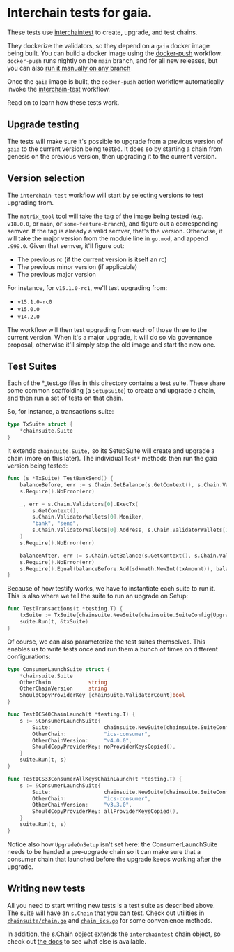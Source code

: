 # Interchain tests for gaia.


These tests use [interchaintest](https://github.com/strangelove-ventures/interchaintest/) to
create, upgrade, and test chains.

They dockerize the validators, so they depend on a `gaia` docker image being built.
You can build a docker image using the [docker-push](../../.github/workflows/docker-push.yml) workflow.
`docker-push` runs nightly on the `main` branch, and for all new releases, but you can also
[run it manually on any branch](https://github.com/cosmos/gaia/actions/workflows/docker-push.yml)

Once the `gaia` image is built, the `docker-push` action workflow automatically invoke the
[interchain-test](../../.github/workflows/interchain-test.yml) workflow.

Read on to learn how these tests work.

## Upgrade testing

The tests will make sure it's possible to upgrade from a previous version of
`gaia` to the current version being tested. It does so by starting a chain from genesis
on the previous version, then upgrading it to the current version.

## Version selection

The `interchain-test` workflow will start by selecting versions to test upgrading from.

The [`matrix_tool`](./matrix_tool/main.go) tool will take the tag of the image
being tested (e.g. `v18.0.0`, or `main`, or `some-feature-branch`), and figure
out a corresponding semver. If the tag is already a valid semver, that's the
version. Otherwise, it will take the major version from the module line in `go.mod`,
and append `.999.0`. Given that semver, it'll figure out:

* The previous rc (if the current version is itself an rc)
* The previous minor version (if applicable)
* The previous major version

For instance, for `v15.1.0-rc1`, we'll test upgrading from:
* `v15.1.0-rc0`
* `v15.0.0`
* `v14.2.0`

The workflow will then test upgrading from each of those three to the current
version. When it's a major upgrade, it will do so via governance proposal,
otherwise it'll simply stop the old image and start the new one.

## Test Suites

Each of the *_test.go files in this directory contains a test suite.  These
share some common scaffolding (a `SetupSuite`) to create and upgrade a chain,
and then run a set of tests on that chain.

So, for instance, a transactions suite:

```go
type TxSuite struct {
	*chainsuite.Suite
}
```

It extends `chainsuite.Suite,` so its SetupSuite will create and upgrade a
chain (more on this later). The individual `Test*` methods then run the gaia
version being tested:

```go
func (s *TxSuite) TestBankSend() {
	balanceBefore, err := s.Chain.GetBalance(s.GetContext(), s.Chain.ValidatorWallets[1].Address, chainsuite.Uatom)
	s.Require().NoError(err)

	_, err = s.Chain.Validators[0].ExecTx(
		s.GetContext(),
		s.Chain.ValidatorWallets[0].Moniker,
		"bank", "send",
		s.Chain.ValidatorWallets[0].Address, s.Chain.ValidatorWallets[1].Address, txAmountUatom(),
	)
	s.Require().NoError(err)

	balanceAfter, err := s.Chain.GetBalance(s.GetContext(), s.Chain.ValidatorWallets[1].Address, chainsuite.Uatom)
	s.Require().NoError(err)
	s.Require().Equal(balanceBefore.Add(sdkmath.NewInt(txAmount)), balanceAfter)
}
```

Because of how testify works, we have to instantiate each suite to run it.
This is also where we tell the suite to run an upgrade on Setup:

```go
func TestTransactions(t *testing.T) {
	txSuite := TxSuite{chainsuite.NewSuite(chainsuite.SuiteConfig{UpgradeOnSetup: true})}
	suite.Run(t, &txSuite)
}
```

Of course, we can also parameterize the test suites themselves. This enables us
to write tests once and run them a bunch of times on different configurations:

```go
type ConsumerLaunchSuite struct {
	*chainsuite.Suite
	OtherChain            string
	OtherChainVersion     string
	ShouldCopyProviderKey [chainsuite.ValidatorCount]bool
}

func TestICS40ChainLaunch(t *testing.T) {
	s := &ConsumerLaunchSuite{
		Suite:                 chainsuite.NewSuite(chainsuite.SuiteConfig{}),
		OtherChain:            "ics-consumer",
		OtherChainVersion:     "v4.0.0",
		ShouldCopyProviderKey: noProviderKeysCopied(),
	}
	suite.Run(t, s)
}

func TestICS33ConsumerAllKeysChainLaunch(t *testing.T) {
	s := &ConsumerLaunchSuite{
		Suite:                 chainsuite.NewSuite(chainsuite.SuiteConfig{}),
		OtherChain:            "ics-consumer",
		OtherChainVersion:     "v3.3.0",
		ShouldCopyProviderKey: allProviderKeysCopied(),
	}
	suite.Run(t, s)
}
```

Notice also how `UpgradeOnSetup` isn't set here: the ConsumerLaunchSuite needs
to be handed a pre-upgrade chain so it can make sure that a consumer chain that
launched before the upgrade keeps working after the upgrade.


## Writing new tests

All you need to start writing new tests is a test suite as described above.
The suite will have an `s.Chain` that you can test. Check out utilities in
[`chainsuite/chain.go`](./chainsuite/chain.go) and
[`chain_ics.go`](./chainsuite/chain_ics.go) for some convenience methods.

In addition, the s.Chain object extends the `interchaintest` chain object, so
check out [the docs](https://pkg.go.dev/github.com/strangelove-ventures/interchaintest/v7) to
see what else is available.
